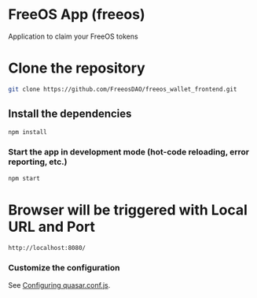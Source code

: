 # FreeOS App (freeos)

Application to claim your FreeOS tokens

# Clone the repository
```bash
git clone https://github.com/FreeosDAO/freeos_wallet_frontend.git
```

## Install the dependencies
```bash
npm install
```

### Start the app in development mode (hot-code reloading, error reporting, etc.)
```bash
npm start
```

# Browser will be triggered with Local URL and Port 
```bash
http://localhost:8080/
```


### Customize the configuration
See [Configuring quasar.conf.js](https://quasar.dev/quasar-cli/quasar-conf-js).
